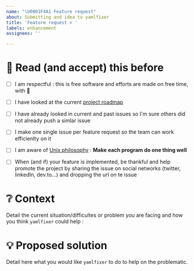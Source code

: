 ```yaml
---
name: "\U0001F4A1 Feature request"
about: Submitting and idea to yamlfixer
title: 'Feature request > '
labels: enhancement
assignees: ''

---
```


# 📜 Read (and accept) this before

- [ ] I am respectful : this is free software and efforts are made on free time, with 💙
- [ ] I have looked at the current [project roadmap](https://github.com/opt-nc/yamlfixer/projects/1)
- [ ] I have already looked in current and past issues so I'm sure others did not already push a simlar issue
- [ ] I make one single issue per feature request so the team can work efficienlty on it
- [ ] I am aware of [Unix philosophy](https://en.wikipedia.org/wiki/Unix_philosophy) : **Make each program do one thing well**
- [ ] When (and if) your feature is implemented, be thankful and help promote the project by sharing the issue on social networks (twitter, linkedIn, dev.to...) and dropping the url on te issue
  

# ❔ Context

Detail the current situation/difficultes or problem you are facing and how you think `yamlfixer` could help : 

# 💡 Proposed solution

Detail here what you would like `yamlfixer` to do to help on the problematic.
